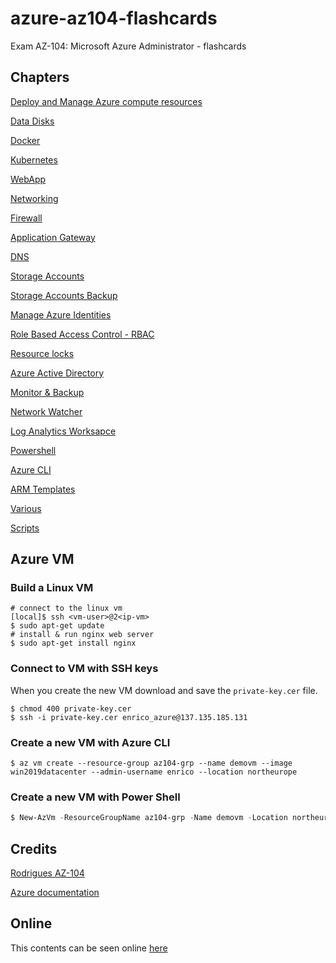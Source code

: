 # azure-az104-flashcards
Exam AZ-104: Microsoft Azure Administrator - flashcards
## Chapters

[Deploy and Manage Azure compute resources](Section3.md)

[Data Disks](DataDisk.md)

[Docker](Docker.md)

[Kubernetes](Kubernetes.md)

[WebApp](WebApps.md)

[Networking](networking.md)

[Firewall](firewall.md)

[Application Gateway](application-gateway.md)

[DNS](dns.md)

[Storage Accounts](StorageAccounts.md)

[Storage Accounts Backup](StorageAccountsBackup.md)

[Manage Azure Identities](ManageAzureIdentities.md)

[Role Based Access Control - RBAC](RoleBasedAccessControl.md)

[Resource locks](resource-locks.md)

[Azure Active Directory](AzureActiveDirectory.md)

[Monitor & Backup](Monitor&Backup.md)

[Network Watcher](NetworkWatcher.md)

[Log Analytics Worksapce](LogAnalyticsWorkspace.md)

[Powershell](Powershell.md)

[Azure CLI](az-cli.md)

[ARM Templates](ARM-Templates.md)

[Various](Various.md)

[Scripts](scripts)





## Azure VM

### Build a Linux VM
```shell
# connect to the linux vm
[local]$ ssh <vm-user>@2<ip-vm>
$ sudo apt-get update
# install & run nginx web server
$ sudo apt-get install nginx
```
### Connect to VM with SSH keys
When you create the new VM download and save the `private-key.cer` file.
```shell
$ chmod 400 private-key.cer
$ ssh -i private-key.cer enrico_azure@137.135.185.131
```
### Create a new VM with Azure CLI
```shell
$ az vm create --resource-group az104-grp --name demovm --image win2019datacenter --admin-username enrico --location northeurope
```

### Create a new VM with Power Shell
```powershell
$ New-AzVm -ResourceGroupName az104-grp -Name demovm -Location northeurope -Image win2019datacenter
```


## Credits
[Rodrigues AZ-104](https://www.udemy.com/course/microsoft-certified-azure-administrator/)

[Azure documentation](https://learn.microsoft.com/en-us/azure)

## Online
This contents can be seen online [here](https://egch.github.io/azure-az104-flashcards/)